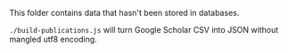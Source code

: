 This folder contains data that hasn't been stored in databases.


`./build-publications.js` will turn Google Scholar CSV into JSON without mangled utf8 encoding. 